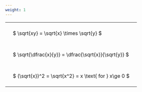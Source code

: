 ```yaml
---
weight: 1
---
```


<style type="text/css">
#T_0f2fa th.col_heading {
  text-align: left;
  font-size: 1em;
}
#T_0f2fa td {
  text-align: left;
  font-size: 1em;
  padding: 1.5em;
}
</style>
<table id="T_0f2fa">
  <thead>
  </thead>
  <tbody>
    <tr>
      <td id="T_0f2fa_row0_col0" class="data row0 col0" >$ \sqrt{xy} = \sqrt{x} \times \sqrt{y} $</td>
    </tr>
    <tr>
      <td id="T_0f2fa_row1_col0" class="data row1 col0" >$ \sqrt{\dfrac{x}{y}} = \dfrac{\sqrt{x}}{\sqrt{y}} $</td>
    </tr>
    <tr>
      <td id="T_0f2fa_row2_col0" class="data row2 col0" >$ (\sqrt{x})^2 = \sqrt{x^2} = x \text{ for } x\ge 0 $</td>
    </tr>
  </tbody>
</table>
